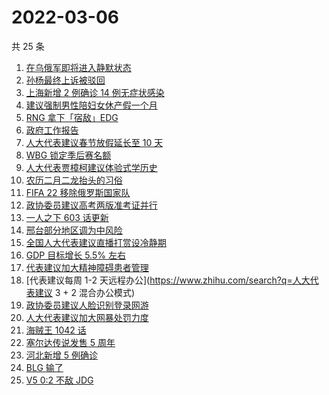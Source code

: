 # 2022-03-06

共 25 条

<!-- BEGIN -->
<!-- 最后更新时间 Sun Mar 06 2022 10:06:59 GMT+0800 (China Standard Time) -->

1. [在乌俄军即将进入静默状态](https://www.zhihu.com/search?q=俄罗斯乌克兰)
1. [孙杨最终上诉被驳回](https://www.zhihu.com/search?q=孙杨)
1. [上海新增 2 例确诊 14 例无症状感染](https://www.zhihu.com/search?q=上海疫情)
1. [建议强制男性陪妇女休产假一个月](https://www.zhihu.com/search?q=男性产假)
1. [RNG 拿下「宿敌」EDG](https://www.zhihu.com/search?q=rng)
1. [政府工作报告](https://www.zhihu.com/search?q=政府工作报告)
1. [人大代表建议春节放假延长至 10 天](https://www.zhihu.com/search?q=假期延长)
1. [WBG 锁定季后赛名额](https://www.zhihu.com/search?q=wbg)
1. [人大代表贾樟柯建议体验式学历史](https://www.zhihu.com/search?q=人大代表贾樟柯)
1. [农历二月二龙抬头的习俗](https://www.zhihu.com/search?q=龙抬头)
1. [FIFA 22 移除俄罗斯国家队](https://www.zhihu.com/search?q=FIFA)
1. [政协委员建议高考两版准考证并行](https://www.zhihu.com/search?q=高考纸版电子版准考证并行)
1. [一人之下 603 话更新](https://www.zhihu.com/search?q=一人之下)
1. [邢台部分地区调为中风险](https://www.zhihu.com/search?q=邢台疫情)
1. [全国人大代表建议直播打赏设冷静期](https://www.zhihu.com/search?q=直播打赏设冷静期)
1. [GDP 目标增长 5.5% 左右](https://www.zhihu.com/search?q=gdp)
1. [代表建议加大精神障碍患者管理](https://www.zhihu.com/search?q=人大代表建议加大精神障碍患者管理)
1. [代表建议每周 1-2 天远程办公](https://www.zhihu.com/search?q=人大代表建议 3 + 2 混合办公模式)
1. [政协委员建议人脸识别登录网游](https://www.zhihu.com/search?q=强制人脸识别登录网游)
1. [人大代表建议加大网暴处罚力度](https://www.zhihu.com/search?q=人大代表建议加大网暴处罚力度)
1. [海贼王 1042 话](https://www.zhihu.com/search?q=海贼王)
1. [塞尔达传说发售 5 周年](https://www.zhihu.com/search?q=塞尔达)
1. [河北新增 5 例确诊](https://www.zhihu.com/search?q=河北疫情)
1. [BLG 输了](https://www.zhihu.com/search?q=blg)
1. [V5 0:2 不敌 JDG](https://www.zhihu.com/search?q=v5)

<!-- END -->
